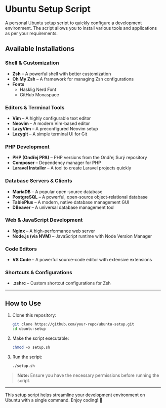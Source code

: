 # Ubuntu Setup Script

A personal Ubuntu setup script to quickly configure a development environment. The script allows you to install various tools and applications as per your requirements.

## Available Installations

### Shell & Customization
- **Zsh** – A powerful shell with better customization
- **Oh My Zsh** – A framework for managing Zsh configurations
- **Fonts**
  - Hasklig Nerd Font
  - GitHub Monaspace

### Editors & Terminal Tools
- **Vim** – A highly configurable text editor
- **Neovim** – A modern Vim-based editor
- **LazyVim** – A preconfigured Neovim setup
- **Lazygit** – A simple terminal UI for Git

### PHP Development
- **PHP (Ondřej PPA)** – PHP versions from the Ondřej Surý repository
- **Composer** – Dependency manager for PHP
- **Laravel Installer** – A tool to create Laravel projects quickly

### Database Servers & Clients
- **MariaDB** – A popular open-source database
- **PostgreSQL** – A powerful, open-source object-relational database
- **TablePlus** – A modern, native database management GUI
- **DBeaver** – A universal database management tool

### Web & JavaScript Development
- **Nginx** – A high-performance web server
- **Node.js (via NVM)** – JavaScript runtime with Node Version Manager

### Code Editors
- **VS Code** – A powerful source-code editor with extensive extensions

### Shortcuts & Configurations
- **.zshrc** – Custom shortcut configurations for Zsh

---

## How to Use

1. Clone this repository:
   ```sh
   git clone https://github.com/your-repo/ubuntu-setup.git
   cd ubuntu-setup
   ```
2. Make the script executable:
   ```sh
   chmod +x setup.sh
   ```
3. Run the script:
   ```sh
   ./setup.sh
   ```

> **Note:** Ensure you have the necessary permissions before running the script.

---

This setup script helps streamline your development environment on Ubuntu with a single command. Enjoy coding! 🚀
